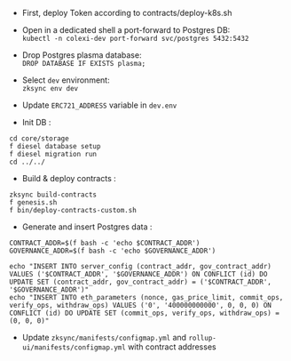 * First, deploy Token according to contracts/deploy-k8s.sh

* Open in a dedicated shell a port-forward to Postgres DB:  
`kubectl -n colexi-dev port-forward svc/postgres 5432:5432`

* Drop Postgres plasma database:  
`DROP DATABASE IF EXISTS plasma;`

* Select `dev` environment:  
`zksync env dev`

* Update `ERC721_ADDRESS` variable in `dev.env`

* Init DB :  
```
cd core/storage
f diesel database setup
f diesel migration run
cd ../../
```

* Build & deploy contracts :  
```
zksync build-contracts
f genesis.sh
f bin/deploy-contracts-custom.sh
```

* Generate and insert Postgres data :
```
CONTRACT_ADDR=$(f bash -c 'echo $CONTRACT_ADDR')
GOVERNANCE_ADDR=$(f bash -c 'echo $GOVERNANCE_ADDR')

echo "INSERT INTO server_config (contract_addr, gov_contract_addr) VALUES ('$CONTRACT_ADDR', '$GOVERNANCE_ADDR') ON CONFLICT (id) DO UPDATE SET (contract_addr, gov_contract_addr) = ('$CONTRACT_ADDR', '$GOVERNANCE_ADDR')"
echo "INSERT INTO eth_parameters (nonce, gas_price_limit, commit_ops, verify_ops, withdraw_ops) VALUES ('0', '400000000000', 0, 0, 0) ON CONFLICT (id) DO UPDATE SET (commit_ops, verify_ops, withdraw_ops) = (0, 0, 0)"
```

* Update `zksync/manifests/configmap.yml` and `rollup-ui/manifests/configmap.yml` with contract addresses